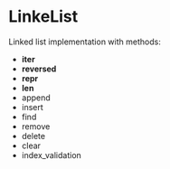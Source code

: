 # LinkeList

Linked list implementation with methods:
  - __iter__
  - __reversed__
  - __repr__
  - __len__
  - append
  - insert
  - find
  - remove
  - delete
  - clear
  - index_validation
